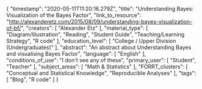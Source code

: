 {
    "timestamp": "2020-05-11T11:20:16.279Z",
    "title": "Understanding Bayes: Visualization of the Bayes Factor",
    "link_to_resource": "http://alexanderetz.com/2015/08/09/understanding-bayes-visualization-of-bf/",
    "creators": [
        "Alexander Etz"
    ],
    "material_type": [
        "Diagram/Illustration",
        "Reading",
        "Student Guide",
        "Teaching/Learning Strategy",
        "R code"
    ],
    "education_level": [
        "College / Upper Division (Undergraduates)"
    ],
    "abstract": "An abstract about Understanding Bayes and visualising Bayes Factor",
    "language": [
        "English"
    ],
    "conditions_of_use": "I don't see any of these",
    "primary_user": [
        "Student",
        "Teacher"
    ],
    "subject_areas": [
        "Math & Statistics"
    ],
    "FORRT_clusters": [
        "Conceptual and Statistical Knowledge",
        "Reproducible Analyses"
    ],
    "tags": [
        "Blog",
        "R code"
    ]
}